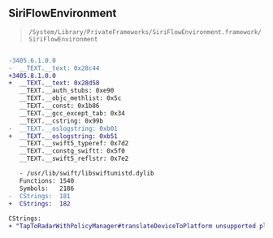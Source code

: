 ## SiriFlowEnvironment

> `/System/Library/PrivateFrameworks/SiriFlowEnvironment.framework/SiriFlowEnvironment`

```diff

-3405.6.1.0.0
-  __TEXT.__text: 0x28c44
+3405.8.1.0.0
+  __TEXT.__text: 0x28d58
   __TEXT.__auth_stubs: 0xe90
   __TEXT.__objc_methlist: 0x5c
   __TEXT.__const: 0x1b86
   __TEXT.__gcc_except_tab: 0x34
   __TEXT.__cstring: 0x99b
-  __TEXT.__oslogstring: 0xb01
+  __TEXT.__oslogstring: 0xb51
   __TEXT.__swift5_typeref: 0x7d2
   __TEXT.__constg_swiftt: 0x5f0
   __TEXT.__swift5_reflstr: 0x7e2

   - /usr/lib/swift/libswiftunistd.dylib
   Functions: 1540
   Symbols:   2186
-  CStrings:  181
+  CStrings:  182
 
CStrings:
+ "TapToRadarWithPolicyManager#translateDeviceToPlatform unsupported platform"

```
